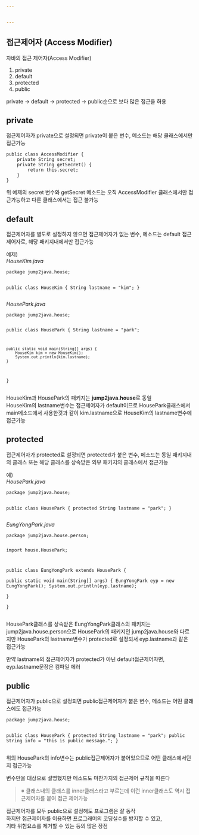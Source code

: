 ```yaml
---


---
```


<h2 id="접근제어자-access-modifier">접근제어자 (Access Modifier)</h2>
<p>자바의 접근 제어자(Access Modifier)</p>
<ol>
<li>private</li>
<li>default</li>
<li>protected</li>
<li>public</li>
</ol>
<p>private -&gt; default -&gt; protected -&gt; public순으로 보다 많은 접근을 허용</p>
<h2 id="private">private</h2>
<p>접근제어자가 private으로 설정되면 private이 붙은 변수, 메소드는 해당 클래스에서만 접근가능</p>
<pre><code>public class AccessModifier {
    private String secret;
    private String getSecret() {
        return this.secret;
    }
}
</code></pre>
<p>위 예제의 secret 변수와 getSecret 메소드는 오직 AccessModifier 클래스에서만 접근가능하고 다른 클래스에서는 접근 불가능</p>
<h2 id="default">default</h2>
<p>접근제어자를 별도로 설정하지 않으면 접근제어자가 없는 변수, 메소드는 default 접근제어자로, 해당 패키지내에서만 접근가능</p>
<p>예제)<br>
<em>HouseKim.java</em></p>
<pre><code>package jump2java.house;

public class HouseKim {
    String lastname = "kim";
}
</code></pre>
<p><em>HousePark.java</em></p>
<pre><code>package jump2java.house;

public class HousePark {
    String lastname = "park";

    public static void main(String[] args) {
        HouseKim kim = new HouseKim();
        System.out.println(kim.lastname);
    }
}
</code></pre>
<p>HouseKim과 HousePark의 패키지는  <strong>jump2java.house</strong>로 동일<br>
HouseKim의 lastname변수는 접근제어자가 default이므로 HousePark클래스에서 main메소드에서 사용한것과 같이 kim.lastname으로 HouseKim의 lastname변수에 접근가능</p>
<h2 id="protected">protected</h2>
<p>접근제어자가 protected로 설정되면 protected가 붙은 변수, 메소드는 동일 패키지내의 클래스 또는 해당 클래스를 상속받은 외부 패키지의 클래스에서 접근가능</p>
<p>예)<br>
<em>HousePark.java</em></p>
<pre><code>package jump2java.house;

public class HousePark {
    protected String lastname = "park";
}
</code></pre>
<p><em>EungYongPark.java</em></p>
<pre><code>package jump2java.house.person;

import house.HousePark;

public class EungYongPark extends HousePark {       
    public static void main(String[] args) {
        EungYongPark eyp = new EungYongPark();
        System.out.println(eyp.lastname);       
    }    
}
</code></pre>
<p>HousePark클래스를 상속받은 EungYongPark클래스의 패키지는 jump2java.house.person으로 HousePark의 패키지인 jump2java.house와 다르지만 HousePark의 lastname변수가 protected로 설정되서 eyp.lastname과 같은 접근가능</p>
<p>만약 lastname의 접근제어자가 protected가 아닌 default접근제어자면, eyp.lastname문장은 컴파일 에러</p>
<h2 id="public">public</h2>
<p>접근제어자가 public으로 설정되면 public접근제어자가 붙은 변수, 메소드는 어떤 클래스에도 접근가능</p>
<pre><code>package jump2java.house;

public class HousePark {
    protected String lastname = "park";
    public String info = "this is public message.";
}
</code></pre>
<p>위의 HousePark의 info변수는 public접근제어자가 붙어있으므로 어떤 클래스에서던지 접근가능</p>
<p>변수만을 대상으로 설명했지만 메소드도 마찬가지의 접근제어 규칙을 따른다</p>
<blockquote>
<p>※ 클래스내의 클래스를 inner클래스라고 부르는데 이런 inner클래스도 역시 접근제어자를 붙여 접근 제어가능</p>
</blockquote>
<p>접근제어자를 모두 public으로 설정해도 프로그램은 잘 동작<br>
하지만 접근제어자를 이용하면 프로그래머의 코딩실수를 방지할 수 있고,<br>
기타 위험요소를 제거할 수 있는 등의 많은 장점</p>

